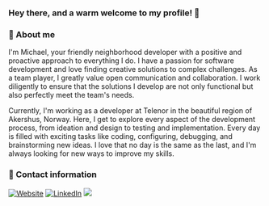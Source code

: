 ### Hey there, and a warm welcome to my profile! 👋

### 📙 About me

I'm Michael, your friendly neighborhood developer with a positive and proactive approach to everything I do. I have a passion for software development and love finding creative solutions to complex challenges. As a team player, I greatly value open communication and collaboration. I work diligently to ensure that the solutions I develop are not only functional but also perfectly meet the team's needs.

Currently, I'm working as a developer at Telenor in the beautiful region of Akershus, Norway. Here, I get to explore every aspect of the development process, from ideation and design to testing and implementation. Every day is filled with exciting tasks like coding, configuring, debugging, and brainstorming new ideas. I love that no day is the same as the last, and I'm always looking for new ways to improve my skills.

### 📧 Contact information 

[![Website](https://img.shields.io/badge/Website-michaelhv.no-0D1117?style=for-the-badge&logo=google-chrome&logoColor=white)](https://michaelhv.no)
[![LinkedIn](https://img.shields.io/badge/LinkedIn-michaelhv-0A66C2?style=for-the-badge&logo=linkedin&logoColor=white)](https://linkedin.com/in/michaelhv/)
[![](https://visitcount.itsvg.in/api?id=MHV&label=Profile%20Views&icon=2&pretty=true)](https://visitcount.itsvg.in)
<!--
**OriginalMHV/OriginalMHV** is a ✨ _special_ ✨ repository because its `README.md` (this file) appears on your GitHub profile.

Here are some ideas to get you started:

- 🔭 I’m currently working on ...
- 🌱 I’m currently learning ...
- 👯 I’m looking to collaborate on ...
- 🤔 I’m looking for help with ...
- 💬 Ask me about ...
- 📫 How to reach me: ...
- 😄 Pronouns: ...
- ⚡ Fun fact: ...
-->

